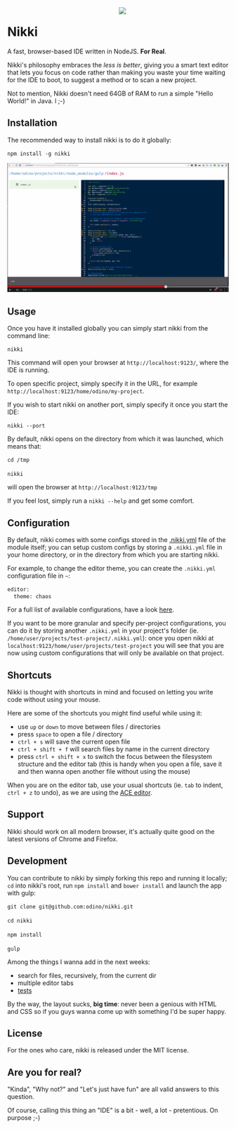 <img align="right" width="250px" src="http://openclipart.org/people/FEN/FEN_Bad_hair_day.svg" />

# Nikki

A fast, browser-based IDE written in NodeJS. **For Real**.

Nikki's philosophy embraces the *less is better*, giving
you a smart text editor that lets
you focus on code rather than making you waste your time
waiting for the IDE to boot, to suggest a method or to
scan a new project.

Not to mention, Nikki doesn't need 64GB of RAM to run
a simple "Hello World!" in Java.
l
;-)

## Installation

The recommended way to install nikki is to do it
globally:

```
npm install -g nikki
```

[![ScreenShot](https://raw.githubusercontent.com/odino/nikki/master/bin/images/nikki.png?token=328420__eyJzY29wZSI6IlJhd0Jsb2I6b2Rpbm8vbmlra2kvbWFzdGVyL2Jpbi9pbWFnZXMvbmlra2kuZ2lmIiwiZXhwaXJlcyI6MTQwMzk4MDA4N30%3D--df43445fcfba173ae878bc6447c1169b61bc59cf)](http://www.youtube.com/watch?v=i-Ez4Jz67yg&feature=youtu.be)

## Usage

Once you have it installed globally you can simply
start nikki from the command line:

```
nikki
```

This command will open your browser at `http://localhost:9123/`,
where the IDE is running.

To open specific project, simply specify it in the URL, for
example `http://localhost:9123/home/odino/my-project`.

If you wish to start nikki on another port, simply specify it
once you start the IDE:

```
nikki --port
```

By default, nikki opens on the directory from which it was launched,
which means that:

```
cd /tmp

nikki
```

will open the browser at `http://localhost:9123/tmp`

If you feel lost, simply run a `nikki --help` and get some comfort.

## Configuration

By default, nikki comes with some configs stored
in the [.nikki.yml](https://github.com/odino/nikki/blob/master/.nikki.yml)
file of the module itself; you can setup custom
configs by storing a `.nikki.yml` file in your home
directory, or in the directory from which you are starting
nikki.

For example, to change the editor theme, you can
create the `.nikki.yml` configuration file in `~`:

```
editor:
  theme: chaos
```

For a full list of available configurations, have
a look [here](https://github.com/odino/nikki/blob/master/.nikki.yml).

If you want to be more granular and specify
per-project configurations, you can do it by
storing another `.nikki.yml` in your project's
folder (ie. `/home/user/projects/test-project/.nikki.yml`):
once you open nikki at `localhost:9123/home/user/projects/test-project`
you will see that you are now using custom configurations
that will only be available on that project.

## Shortcuts

Nikki is thought with shortcuts in mind and focused on letting
you write code without using your mouse.

Here are some of the shortcuts you might find useful
while using it:

* use `up` or `down` to move between files / directories
* press `space` to open a file / directory
* `ctrl + s` will save the current open file
* `ctrl + shift + f` will search files by name in the current directory
* press `ctrl + shift + x` to switch the focus between the filesystem structure
and the editor tab (this is handy when you open a file, save it and then
wanna open another file without using the mouse)

When you are on the editor tab, use your usual shortcuts
(ie. `tab` to indent, `ctrl + z` to undo), as we are using
the [ACE editor](http://ace.c9.io/#nav=about).

## Support

Nikki should work on all modern browser, it's actually
quite good on the latest versions of Chrome and Firefox.

## Development

You can contribute to nikki by simply forking this repo and
running it locally; `cd` into nikki's root, run `npm install`
and `bower install` and launch the app with gulp:

```
git clone git@github.com:odino/nikki.git

cd nikki

npm install

gulp
```

Among the things I wanna add in the next weeks:

* search for files, recursively, from the current dir
* multiple editor tabs
* [tests](http://liamkaufman.com/blog/2012/01/28/testing-socketio-with-mocha-should-and-socketio-client/)

By the way, the layout sucks, **big time**: never been a genious
with HTML and CSS so if you guys wanna come up with something I'd
be super happy.

## License

For the ones who care, nikki is released under the MIT license.

## Are you for real?

"Kinda", "Why not?" and "Let's just have fun" are all valid
answers to this question.

Of course, calling this thing an "IDE" is a bit - well, a lot -
pretentious. On purpose ;-)
